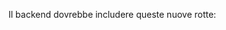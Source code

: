 <!--! UPLOAD DI IMMAGINI -->

Il backend dovrebbe includere queste nuove rotte:

<!-- 1. PATCH /authors/:authorId/avatar => carica un'immagine per l'autore specificato e salva l'URL creato da cloudinary nel DB; -->

<!-- 2. PATCH /posts/:postId/cover => carica un'immagine per il post specificato dall'id. Salva l'URL creato da Cloudinary nel post corrispondente -->

<!--? EXTRA (facoltativo) -->

<!-- Invia un'email all'autore quando pubblica un nuovo post e quando un nuovo autore si registra sulla piattaforma -->
